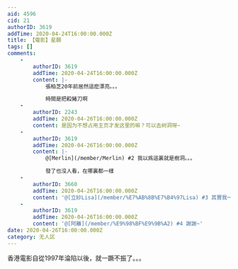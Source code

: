 ```yaml
---
aid: 4596
cid: 21
authorID: 3619
addTime: 2020-04-24T16:00:00.000Z
title: 【電影】星願
tags: []
comments:
    -
        authorID: 3619
        addTime: 2020-04-24T16:00:00.000Z
        content: |-
            張柏芝20年前居然這麽漂亮。。。

            時間是把殺豬刀啊
    -
        authorID: 2243
        addTime: 2020-04-26T16:00:00.000Z
        content: 是因为不想占用主页才发这里的嘛？可以去树洞呀~
    -
        authorID: 3619
        addTime: 2020-04-26T16:00:00.000Z
        content: |-
            @[Merlin](/member/Merlin) #2 我以爲這裏就是樹洞。。。

            發了也沒人看，在哪裏都一樣
    -
        authorID: 3660
        addTime: 2020-04-26T16:00:00.000Z
        content: '@[立紗Lisa](/member/%E7%AB%8B%E7%B4%97Lisa) #3 其實我一直都在默默地看，只是不回帖。'
    -
        authorID: 3619
        addTime: 2020-04-26T16:00:00.000Z
        content: '@[阿離](/member/%E9%98%BF%E9%9B%A2) #4 謝謝~'
date: 2020-04-26T16:00:00.000Z
category: 无人区
---
```


香港電影自從1997年淪陷以後，就一蹶不振了。。。
